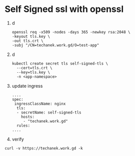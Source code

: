 # Self Signed ssl with openssl

1. d
   ```
   openssl req -x509 -nodes -days 365 -newkey rsa:2048 \
   -keyout tls.key \
   -out tls.crt \
   -subj "/CN=techanek.work.gd/O=test-app"
   ```

2. d
   ```
   kubectl create secret tls self-signed-tls \
     --cert=tls.crt \
     --key=tls.key \
     -n <app-namespace>
   ```

3. update ingress
   ```
   ....
   spec:
    ingressClassName: nginx
     tls:
     - secretName: self-signed-tls
       hosts: 
        - "techanek.work.gd"
     rules:
   ....
   ```

4. verify
```
curl -v https://techanek.work.gd -k
```
